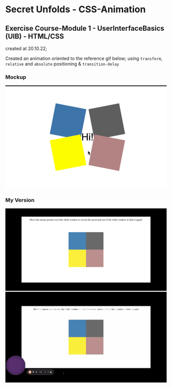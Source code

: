 # Secret Unfolds - CSS-Animation

## Exercise Course-Module 1 - UserInterfaceBasics (UIB) - HTML/CSS

created at 20.10.22;

Created an animation oriented to the reference gif below; using `transform`, `relative` and `absolute` positioning & `transition-delay`

### Mockup

![secret](secret-unfolds.gif)

### My Version

![my version](my_version.png)
![my version](my_version.gif)
